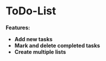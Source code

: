 # ToDo-List

<strong>Features:<strong>
<ul>
<li> Add new tasks </li>
<li> Mark and delete completed tasks</li>
<li> Create multiple lists </li>
</ul>
